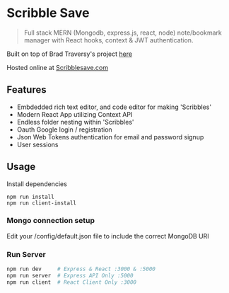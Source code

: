 # Scribble Save
<!-- http://localhost:5000/scribblesave/us-central1 -->
> Full stack MERN (Mongodb, express.js, react, node) note/bookmark manager with React hooks, context & JWT authentication. 

Built on top of Brad Traversy's project [here](https://github.com/bradtraversy/contact_keeper_api)

Hosted online at [Scribblesave.com](https://scribblesave.com)

## Features 
* Embdedded rich text editor, and code editor for making 'Scribbles'
* Modern React App utilizing Context API
* Endless folder nesting within 'Scribbles'
* Oauth Google login / registration
* Json Web Tokens authentication for email and password signup
* User sessions

## Usage

Install dependencies

```
npm run install
npm run client-install
```

### Mongo connection setup

Edit your /config/default.json file to include the correct MongoDB URI

### Run Server

```bash
npm run dev     # Express & React :3000 & :5000
npm run server  # Express API Only :5000
npm run client  # React Client Only :3000
```
